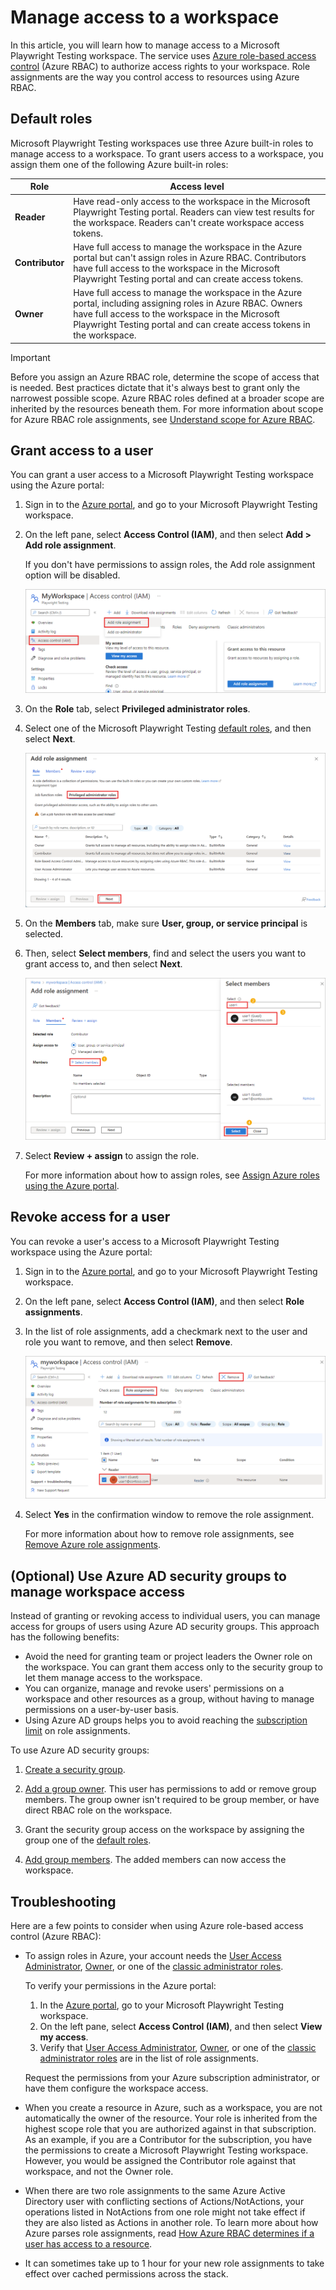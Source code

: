 
# Manage access to a workspace

In this article, you will learn how to manage access to a Microsoft Playwright Testing workspace. The service uses [Azure role-based access control](/azure/role-based-access-control/overview) (Azure RBAC) to authorize access rights to your workspace. Role assignments are the way you control access to resources using Azure RBAC.

## Default roles

Microsoft Playwright Testing workspaces use three Azure built-in roles to manage access to a workspace. To grant users access to a workspace, you assign them one of the following Azure built-in roles:

| Role | Access level |
| --- | --- |
| **Reader** | Have read-only access to the workspace in the Microsoft Playwright Testing portal. Readers can view test results for the workspace. Readers can't create workspace access tokens. |
| **Contributor** | Have full access to manage the workspace in the Azure portal but can't assign roles in Azure RBAC. Contributors have full access to the workspace in the Microsoft Playwright Testing portal and can create access tokens. |
| **Owner** | Have full access to manage the workspace in the Azure portal, including assigning roles in Azure RBAC. Owners have full access to the workspace in the Microsoft Playwright Testing portal and can create access tokens in the workspace. |

> [!IMPORTANT]
> Before you assign an Azure RBAC role, determine the scope of access that is needed. Best practices dictate that it's always best to grant only the narrowest possible scope. Azure RBAC roles defined at a broader scope are inherited by the resources beneath them. For more information about scope for Azure RBAC role assignments, see [Understand scope for Azure RBAC](https://learn.microsoft.com/en-us/azure/role-based-access-control/scope-overview).

## Grant access to a user

You can grant a user access to a Microsoft Playwright Testing workspace using the Azure portal:

1. Sign in to the [Azure portal](https://portal.azure.com), and go to your Microsoft Playwright Testing workspace.

1. On the left pane, select **Access Control (IAM)**, and then select **Add > Add role assignment**.

    If you don't have permissions to assign roles, the Add role assignment option will be disabled.

    ![Screenshot that shows how to add a role assignment to your workspace in the Azure portal](./media/how-to-assign-roles/add-role-assignment.png)
    
1. On the **Role** tab, select **Privileged administrator roles**.

1. Select one of the Microsoft Playwright Testing [default roles](#default-roles), and then select **Next**.

    ![Screenshot that shows the list of roles when adding a role assignment in the Azure portal.](./media/how-to-assign-roles/add-role-assignment-select-role.png)
    

1. On the **Members** tab, make sure **User, group, or service principal** is selected.

1. Then, select **Select members**, find and select the users you want to grant access to, and then select **Next**.

    ![Screenshot that shows the member selection interface when adding a role assignment in the Azure portal.](./media/how-to-assign-roles/add-role-assignment-select-members.png)
   

1. Select **Review + assign** to assign the role.

    For more information about how to assign roles, see [Assign Azure roles using the Azure portal](https://learn.microsoft.com/en-us/azure/role-based-access-control/role-assignments-portal).

## Revoke access for a user

You can revoke a user's access to a Microsoft Playwright Testing workspace using the Azure portal:

1. Sign in to the [Azure portal](https://portal.azure.com), and go to your Microsoft Playwright Testing workspace.

1. On the left pane, select **Access Control (IAM)**, and then select **Role assignments**.

1. In the list of role assignments, add a checkmark next to the user and role you want to remove, and then select **Remove**.

    ![Screenshot that shows the list of role assignments and how to delete an assignment in the Azure portal.](./media/how-to-assign-roles/remove-role-assignment.png)


1. Select **Yes** in the confirmation window to remove the role assignment.

    For more information about how to remove role assignments, see [Remove Azure role assignments](https://learn.microsoft.com/en-us/azure/role-based-access-control/role-assignments-remove).

## (Optional) Use Azure AD security groups to manage workspace access

 Instead of granting or revoking access to individual users, you can manage access for groups of users using Azure AD security groups. This approach has the following benefits:

- Avoid the need for granting team or project leaders the Owner role on the workspace. You can grant them access only to the security group to let them manage access to the workspace.
- You can organize, manage and revoke users' permissions on a workspace and other resources as a group, without having to manage permissions on a user-by-user basis.
- Using Azure AD groups helps you to avoid reaching the [subscription limit](https://learn.microsoft.com/en-us/azure/role-based-access-control/troubleshooting?tabs=bicep#limits) on role assignments.

To use Azure AD security groups:

1. [Create a security group](https://learn.microsoft.com/en-us/azure/active-directory/fundamentals/active-directory-groups-create-azure-portal).

1. [Add a group owner](https://learn.microsoft.com/en-us/azure/active-directory/fundamentals/active-directory-accessmanagement-managing-group-owners). This user has permissions to add or remove group members. The group owner isn't required to be group member, or have direct RBAC role on the workspace.

1. Grant the security group access on the workspace by assigning the group one of the [default roles](#default-roles).

1. [Add group members](https://learn.microsoft.com/en-us/azure/active-directory/fundamentals/active-directory-groups-members-azure-portal). The added members can now access the workspace.

## Troubleshooting

Here are a few points to consider when using Azure role-based access control (Azure RBAC):

- To assign roles in Azure, your account needs the [User Access Administrator](https://learn.microsoft.com/en-us/azure/role-based-access-control/built-in-roles#user-access-administrator), [Owner](https://learn.microsoft.com/en-us/azure/role-based-access-control/built-in-roles#owner), or one of the [classic administrator roles](https://learn.microsoft.com/en-us/azure/role-based-access-control/rbac-and-directory-admin-roles#classic-subscription-administrator-roles).

    To verify your permissions in the Azure portal:

    1. In the [Azure portal](https://portal.azure.com), go to your Microsoft Playwright Testing workspace.
    1. On the left pane, select **Access Control (IAM)**, and then select **View my access**.
    1. Verify that [User Access Administrator](https://learn.microsoft.com/en-us/azure/role-based-access-control/built-in-roles#user-access-administrator), [Owner](https://learn.microsoft.com/en-us/azure/role-based-access-control/built-in-roles#owner), or one of the [classic administrator roles](https://learn.microsoft.com/en-us/azure/role-based-access-control/rbac-and-directory-admin-roles#classic-subscription-administrator-roles) are in the list of role assignments.

    Request the permissions from your Azure subscription administrator, or have them configure the workspace access.

- When you create a resource in Azure, such as a workspace, you are not automatically the owner of the resource. Your role is inherited from the highest scope role that you are authorized against in that subscription. As an example, if you are a Contributor for the subscription, you have the permissions to create a Microsoft Playwright Testing workspace. However, you would be assigned the Contributor role against that workspace, and not the Owner role.

- When there are two role assignments to the same Azure Active Directory user with conflicting sections of Actions/NotActions, your operations listed in NotActions from one role might not take effect if they are also listed as Actions in another role. To learn more about how Azure parses role assignments, read [How Azure RBAC determines if a user has access to a resource](https://learn.microsoft.com/en-us/azure/role-based-access-control/overview#how-azure-rbac-determines-if-a-user-has-access-to-a-resource).

- It can sometimes take up to 1 hour for your new role assignments to take effect over cached permissions across the stack.
